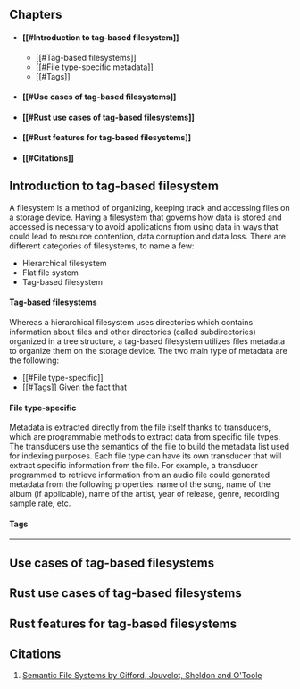 ## Chapters
+ #### [[#Introduction to tag-based filesystem]]
	+ [[#Tag-based filesystems]]
	+ [[#File type-specific metadata]]
	+ [[#Tags]]
+ #### [[#Use cases of tag-based filesystems]]
+ #### [[#Rust use cases of tag-based filesystems]]
+ #### [[#Rust features for tag-based filesystems]]
+ #### [[#Citations]]
## Introduction to tag-based filesystem
A filesystem is a method of organizing, keeping track and accessing files on a storage device. Having a filesystem that governs how data is stored and accessed is necessary to avoid applications from using data in ways that could lead to resource contention, data corruption and data loss. There are different categories of filesystems, to name a few:
- Hierarchical filesystem
- Flat file system
- Tag-based filesystem

#### Tag-based filesystems
Whereas a hierarchical filesystem uses directories which contains information about files and other directories (called subdirectories) organized in a tree structure, a tag-based filesystem utilizes files metadata to organize them on the storage device. The two main type of metadata are the following:
- [[#File type-specific]]
- [[#Tags]]
Given the fact that 

#### File type-specific
Metadata is extracted directly from the file itself thanks to transducers, which are programmable methods to extract data from specific file types. The transducers use the semantics of the file to build the metadata list used for indexing purposes. Each file type can have its own transducer that will extract specific information from the file. For example, a transducer programmed to retrieve information from an audio file could generated metadata from the following properties: name of the song, name of the album (if applicable), name of the artist, year of release, genre, recording sample rate, etc.

#### Tags

-----------------------------------
## Use cases of tag-based filesystems

## Rust use cases of tag-based filesystems

## Rust features for tag-based filesystems

## Citations
 1. [Semantic File Systems by Gifford, Jouvelot, Sheldon and O'Toole](https://web.mit.edu/6.826/www/notes/HO13.pdf) 